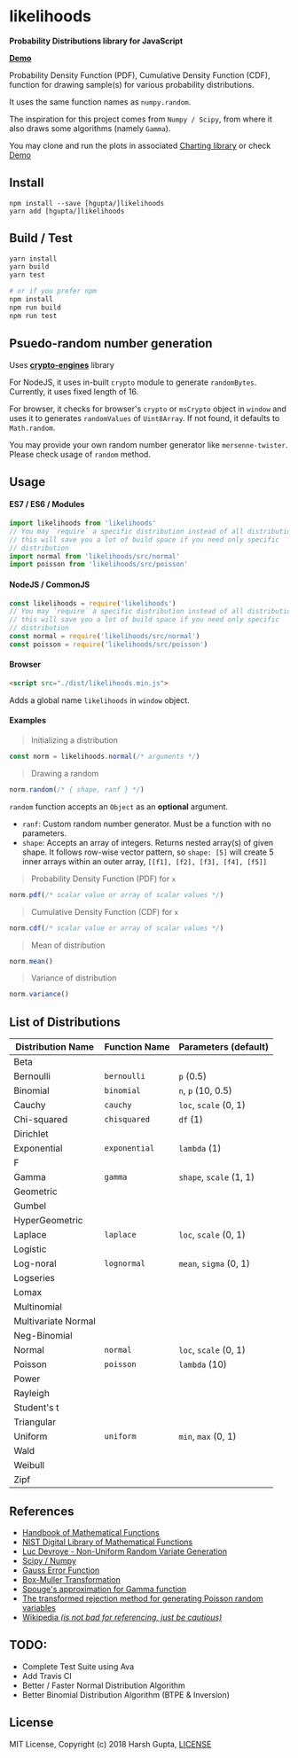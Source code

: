 # likelihoods
__Probability Distributions library for JavaScript__

[__Demo__][demo]

Probability Density Function (PDF), Cumulative Density Function (CDF),
function for drawing sample(s) for various probability distributions.

It uses the same function names as `numpy.random`.

The inspiration for this project comes from `Numpy / Scipy`, from where it
also draws some algorithms (namely `Gamma`).

You may clone and run the plots in associated [Charting library][charting]
or check [Demo][demo]

## Install
```
npm install --save [hgupta/]likelihoods
yarn add [hgupta/]likelihoods
```

## Build / Test
```sh
yarn install
yarn build
yarn test

# or if you prefer npm
npm install
npm run build
npm run test
```

## Psuedo-random number generation

Uses [__crypto-engines__][crypto-engine] library

For NodeJS, it uses in-built `crypto` module to generate `randomBytes`.
Currently, it uses fixed length of 16.

For browser, it checks for browser's `crypto` or `msCrypto` object in `window`
and uses it to generates `randomValues` of `Uint8Array`.
If not found, it defaults to `Math.random`.

You may provide your own random number generator like `mersenne-twister`.
Please check usage of `random` method.

## Usage

#### ES7 / ES6 / Modules
```javascript
import likelihoods from 'likelihoods'
// You may `require` a specific distribution instead of all distributions
// this will save you a lot of build space if you need only specific
// distribution
import normal from 'likelihoods/src/normal'
import poisson from 'likelihoods/src/poisson'
```

#### NodeJS / CommonJS
```javascript
const likelihoods = require('likelihoods')
// You may `require` a specific distribution instead of all distributions
// this will save you a lot of build space if you need only specific
// distribution
const normal = require('likelihoods/src/normal')
const poisson = require('likelihoods/src/poisson')
```

#### Browser
```html
<script src="./dist/likelihoods.min.js">
```

Adds a global name `likelihoods` in `window` object.

#### Examples

> Initializing a distribution
```javascript
const norm = likelihoods.normal(/* arguments */)
```

> Drawing a random
```javascript
norm.random(/* { shape, ranf } */)
```
`random` function accepts an `Object` as an __optional__ argument.

- `ranf`: Custom random number generator. Must be a function with no parameters.
- `shape`: Accepts an array of integers. Returns nested array(s) of given shape.
It follows row-wise vector pattern, so `shape: [5]` will create 5 inner arrays
within an outer array, `[[f1], [f2], [f3], [f4], [f5]]`

> Probability Density Function (PDF) for `x`
```javascript
norm.pdf(/* scalar value or array of scalar values */)
```

> Cumulative Density Function (CDF) for `x`
```javascript
norm.cdf(/* scalar value or array of scalar values */)
```

> Mean of distribution
```javascript
norm.mean()
```

> Variance of distribution
```javascript
norm.variance()
```

## List of Distributions

| Distribution Name   | Function Name | Parameters (default)    |
| ------------------- | ------------- | ----------------------- |
| Beta                |               |                         |
| Bernoulli           | `bernoulli`   | `p` (0.5)               |
| Binomial            | `binomial`    | `n`, `p` (10, 0.5)      |
| Cauchy              | `cauchy`      | `loc`, `scale` (0, 1)   |
| Chi-squared         | `chisquared`  | `df` (1)                |
| Dirichlet           |               |                         |
| Exponential         | `exponential` | `lambda` (1)            |
| F                   |               |                         |
| Gamma               | `gamma`       | `shape`, `scale` (1, 1) |
| Geometric           |               |                         |
| Gumbel              |               |                         |
| HyperGeometric      |               |                         |
| Laplace             | `laplace`     | `loc`, `scale` (0, 1)   |
| Logistic            |               |                         |
| Log-noral           | `lognormal`   | `mean`, `sigma` (0, 1)  |
| Logseries           |               |                         |
| Lomax               |               |                         |
| Multinomial         |               |                         |
| Multivariate Normal |               |                         |
| Neg-Binomial        |               |                         |
| Normal              | `normal`      | `loc`, `scale` (0, 1)   |
| Poisson             | `poisson`     | `lambda` (10)           |
| Power               |               |                         |
| Rayleigh            |               |                         |
| Student's t         |               |                         |
| Triangular          |               |                         |
| Uniform             | `uniform`     | `min`, `max` (0, 1)     |
| Wald                |               |                         |
| Weibull             |               |                         |
| Zipf                |               |                         |

## References
- [Handbook of Mathematical Functions][nist-hmf]
- [NIST Digital Library of Mathematical Functions][dlmf-nist]
- [Luc Devroye - Non-Uniform Random Variate Generation][devroye]
- [Scipy / Numpy][numpy]
- [Gauss Error Function][error_fn]
- [Box-Muller Transformation][box-muller]
- [Spouge's approximation for Gamma function][gamma-fn]
- [The transformed rejection method for generating Poisson random variables][poisson-ptrs]
- [Wikipedia _(is not bad for referencing, just be cautious)_][wiki]

## TODO:
- Complete Test Suite using Ava
- Add Travis CI
- Better / Faster Normal Distribution Algorithm
- Better Binomial Distribution Algorithm (BTPE & Inversion)

## License
MIT License, Copyright (c) 2018 Harsh Gupta, [LICENSE][license]


  [charting]: https://github.com/hgupta/likelihoods-charting
  [demo]: https://hgupta.github.io/likelihoods
  [crypto-engine]: https://github.com/hgupta/crypto-engines
  [nist-hmf]: http://people.math.sfu.ca/~cbm/aands/intro.htm
  [dlmf-nist]: https://dlmf.nist.gov/
  [devroye]: http://luc.devroye.org/rnbookindex.html
  [numpy]: https://docs.scipy.org/doc/numpy/reference/routines.random.html
  [error_fn]: https://en.wikipedia.org/wiki/Error_function#Approximation_with_elementary_functions
  [box-muller]: http://www.design.caltech.edu/erik/Misc/Gaussian.html
  [gamma-fn]: https://deamentiaemundi.wordpress.com/2013/06/29/the-gamma-function-with-spouges-approximation/
  [license]: https://github.com/hgupta/likelihoods/blob/master/LICENSE
  [poisson-ptrs]: https://www.sciencedirect.com/science/article/pii/0167668793909974
  [wiki]: https://en.wikipedia.org/wiki/
